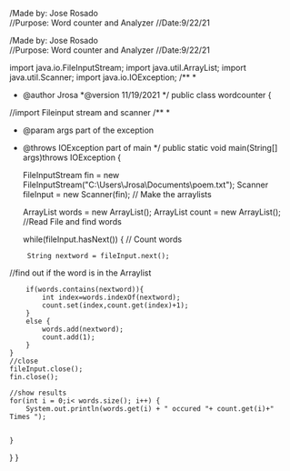 /Made by: Jose Rosado   
//Purpose: Word counter and Analyzer
//Date:9/22/21

/Made by: Jose Rosado  
//Purpose: Word counter and Analyzer
//Date:9/22/21

import java.io.FileInputStream;
import java.util.ArrayList; import java.util.Scanner; import java.io.IOException;
/**
 * 
 * @author Jrosa
 *@version 11/19/2021
 */
public class wordcounter {

//import Fileinput stream and scanner
/**
 * 
 * @param args part of the exception
 * @throws IOException part of main
 */
public static void main(String[] args)throws IOException {

	FileInputStream fin = new FileInputStream("C:\\Users\\Jrosa\\Documents\\poem.txt");
	Scanner fileInput = new Scanner(fin);
// Make the arraylists

	ArrayList<String> words = new ArrayList<String>();
	ArrayList<Integer> count = new ArrayList<Integer>();
//Read File and find words

	while(fileInput.hasNext()) {
// Count words

		String nextword = fileInput.next();
//find out if the word is in the Arraylist

		if(words.contains(nextword)){
			int index=words.indexOf(nextword);
			count.set(index,count.get(index)+1);
		}
		else {
			words.add(nextword);
			count.add(1);
		}
	}
	//close
	fileInput.close();
	fin.close();
	
	//show results
	for(int i = 0;i< words.size(); i++) {
		System.out.println(words.get(i) + " occured "+ count.get(i)+" Times ");
		
		
	}
}
}
